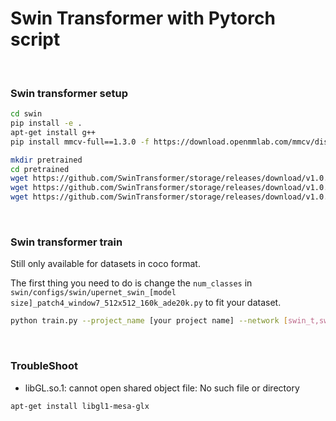 # Swin Transformer with Pytorch script

<br>

### Swin transformer setup
```bash
cd swin
pip install -e .
apt-get install g++
pip install mmcv-full==1.3.0 -f https://download.openmmlab.com/mmcv/dist/cu101/torch1.7.0/index.html  #it need long time

mkdir pretrained
cd pretrained
wget https://github.com/SwinTransformer/storage/releases/download/v1.0.1/upernet_swin_tiny_patch4_window7_512x512.pth
wget https://github.com/SwinTransformer/storage/releases/download/v1.0.1/upernet_swin_small_patch4_window7_512x512.pth
wget https://github.com/SwinTransformer/storage/releases/download/v1.0.1/upernet_swin_base_patch4_window7_512x512.pth
```

<br>

### Swin transformer train
Still only available for datasets in coco format.

The first thing you need to do is change the `num_classes` in `swin/configs/swin/upernet_swin_[model size]_patch4_window7_512x512_160k_ade20k.py` to fit your dataset.

```bash
python train.py --project_name [your project name] --network [swin_t,swin_s,swin_b]
```

<br>

### TroubleShoot
- libGL.so.1: cannot open shared object file: No such file or directory
```bash
apt-get install libgl1-mesa-glx
```

